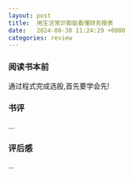 ```yaml
---
layout: post
title:  用生活常识都能看懂财务报表
date:   2024-08-30 11:24:29 +0800
categories: review
---
```


### 阅读书本前

通过程式完成选股,首先要学会先!

### 书评

...

### 评后感

...